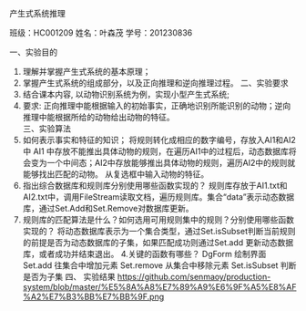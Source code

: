 产生式系统推理

班级：HC001209     姓名：叶森茂     学号：201230836

 
一、实验目的  
1. 理解并掌握产生式系统的基本原理； 
2. 掌握产生式系统的组成部分，以及正向推理和逆向推理过程。 
二、实验要求 
1. 结合课本内容, 以动物识别系统为例，实现小型产生式系统; 
 2. 要求: 正向推理中能根据输入的初始事实，正确地识别所能识别的动物；逆向推理中能根据所给的动物给出动物的特征。  
三、实验算法 
1.  如何表示事实和特征的知识；
将规则转化成相应的数字编号，存放入AI1和AI2中
AI1 中存放不能推出具体动物的规则，在遍历AI1中的过程后，动态数据库将会变为一个中间态；AI2中存放能够推出具体动物的规则，遍历AI2中的规则就能够找出匹配的动物。
从复选框中输入动物的特征。
2. 指出综合数据库和规则库分别使用哪些函数实现的？
规则库存放于AI1.txt和AI2.txt中，调用FileStream读取文档，遍历规则库。集合“data”表示动态数据库，通过Set.Add和Set.Remove对数据库更新。
3. 规则库的匹配算法是什么？如何选用可用规则集中的规则？分别使用哪些函数实现的？ 
     将动态数据库表示为一个集合类型，通过Set.isSubset判断当前规则的前提是否为动态数据库的子集，如果匹配成功则通过Set.add    更新动态数据库，或者成功并结束退出。
4.关键的函数有哪些？
DgForm                                             绘制界面
Set.add                                        往集合中增加元素
Set.remove                                     从集合中移除元素
Set.isSubset                                     判断是否为子集
四、	实验结果
https://github.com/senmaoy/production-system/blob/master/%E5%8A%A8%E7%89%A9%E6%9F%A5%E8%AF%A2%E7%B3%BB%E7%BB%9F.png


